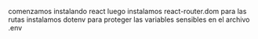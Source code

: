 comenzamos instalando react
luego instalamos react-router.dom para las rutas
instalamos dotenv para proteger las variables sensibles en el archivo .env
